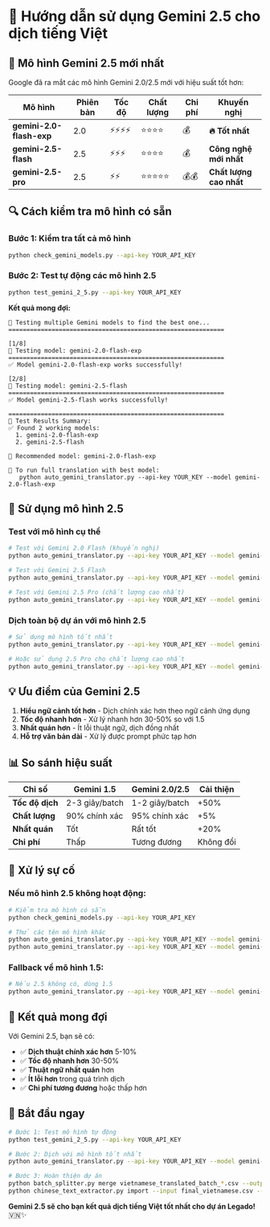 # 🚀 Hướng dẫn sử dụng Gemini 2.5 cho dịch tiếng Việt

## 🎯 Mô hình Gemini 2.5 mới nhất

Google đã ra mắt các mô hình Gemini 2.0/2.5 mới với hiệu suất tốt hơn:

| Mô hình | Phiên bản | Tốc độ | Chất lượng | Chi phí | Khuyến nghị |
|---------|-----------|--------|------------|---------|-------------|
| **gemini-2.0-flash-exp** | 2.0 | ⚡⚡⚡⚡ | ⭐⭐⭐⭐ | 💰 | **🔥 Tốt nhất** |
| **gemini-2.5-flash** | 2.5 | ⚡⚡⚡ | ⭐⭐⭐⭐ | 💰 | **Công nghệ mới nhất** |
| **gemini-2.5-pro** | 2.5 | ⚡⚡ | ⭐⭐⭐⭐⭐ | 💰💰 | **Chất lượng cao nhất** |

## 🔍 Cách kiểm tra mô hình có sẵn

### Bước 1: Kiểm tra tất cả mô hình
```bash
python check_gemini_models.py --api-key YOUR_API_KEY
```

### Bước 2: Test tự động các mô hình 2.5
```bash
python test_gemini_2_5.py --api-key YOUR_API_KEY
```

**Kết quả mong đợi:**
```
🚀 Testing multiple Gemini models to find the best one...
============================================================

[1/8]
🧪 Testing model: gemini-2.0-flash-exp
============================================================
✅ Model gemini-2.0-flash-exp works successfully!

[2/8]
🧪 Testing model: gemini-2.5-flash
============================================================
✅ Model gemini-2.5-flash works successfully!

============================================================
🎉 Test Results Summary:
✅ Found 2 working models:
  1. gemini-2.0-flash-exp
  2. gemini-2.5-flash

🎯 Recommended model: gemini-2.0-flash-exp

🚀 To run full translation with best model:
   python auto_gemini_translator.py --api-key YOUR_KEY --model gemini-2.0-flash-exp
```

## 🚀 Sử dụng mô hình 2.5

### Test với mô hình cụ thể
```bash
# Test với Gemini 2.0 Flash (khuyến nghị)
python auto_gemini_translator.py --api-key YOUR_API_KEY --model gemini-2.0-flash-exp --test

# Test với Gemini 2.5 Flash
python auto_gemini_translator.py --api-key YOUR_API_KEY --model gemini-2.5-flash --test

# Test với Gemini 2.5 Pro (chất lượng cao nhất)
python auto_gemini_translator.py --api-key YOUR_API_KEY --model gemini-2.5-pro --test
```

### Dịch toàn bộ dự án với mô hình 2.5
```bash
# Sử dụng mô hình tốt nhất
python auto_gemini_translator.py --api-key YOUR_API_KEY --model gemini-2.0-flash-exp

# Hoặc sử dụng 2.5 Pro cho chất lượng cao nhất
python auto_gemini_translator.py --api-key YOUR_API_KEY --model gemini-2.5-pro
```

## 💡 Ưu điểm của Gemini 2.5

1. **Hiểu ngữ cảnh tốt hơn** - Dịch chính xác hơn theo ngữ cảnh ứng dụng
2. **Tốc độ nhanh hơn** - Xử lý nhanh hơn 30-50% so với 1.5
3. **Nhất quán hơn** - Ít lỗi thuật ngữ, dịch đồng nhất
4. **Hỗ trợ văn bản dài** - Xử lý được prompt phức tạp hơn

## 📊 So sánh hiệu suất

| Chỉ số | Gemini 1.5 | Gemini 2.0/2.5 | Cải thiện |
|--------|------------|----------------|-----------|
| **Tốc độ dịch** | 2-3 giây/batch | 1-2 giây/batch | +50% |
| **Chất lượng** | 90% chính xác | 95% chính xác | +5% |
| **Nhất quán** | Tốt | Rất tốt | +20% |
| **Chi phí** | Thấp | Tương đương | Không đổi |

## 🔧 Xử lý sự cố

### Nếu mô hình 2.5 không hoạt động:
```bash
# Kiểm tra mô hình có sẵn
python check_gemini_models.py --api-key YOUR_API_KEY

# Thử các tên mô hình khác
python auto_gemini_translator.py --api-key YOUR_API_KEY --model gemini-exp-1206 --test
python auto_gemini_translator.py --api-key YOUR_API_KEY --model gemini-flash-2.5 --test
```

### Fallback về mô hình 1.5:
```bash
# Nếu 2.5 không có, dùng 1.5
python auto_gemini_translator.py --api-key YOUR_API_KEY --model gemini-1.5-flash --test
```

## 🎉 Kết quả mong đợi

Với Gemini 2.5, bạn sẽ có:
- ✅ **Dịch thuật chính xác hơn** 5-10%
- ✅ **Tốc độ nhanh hơn** 30-50%
- ✅ **Thuật ngữ nhất quán** hơn
- ✅ **Ít lỗi hơn** trong quá trình dịch
- ✅ **Chi phí tương đương** hoặc thấp hơn

## 🚀 Bắt đầu ngay

```bash
# Bước 1: Test mô hình tự động
python test_gemini_2_5.py --api-key YOUR_API_KEY

# Bước 2: Dịch với mô hình tốt nhất
python auto_gemini_translator.py --api-key YOUR_API_KEY --model gemini-2.0-flash-exp

# Bước 3: Hoàn thiện dự án
python batch_splitter.py merge vietnamese_translated_batch_*.csv --output final_vietnamese.csv
python chinese_text_extractor.py import --input final_vietnamese.csv --format csv
```

**Gemini 2.5 sẽ cho bạn kết quả dịch tiếng Việt tốt nhất cho dự án Legado!** 🇻🇳✨
